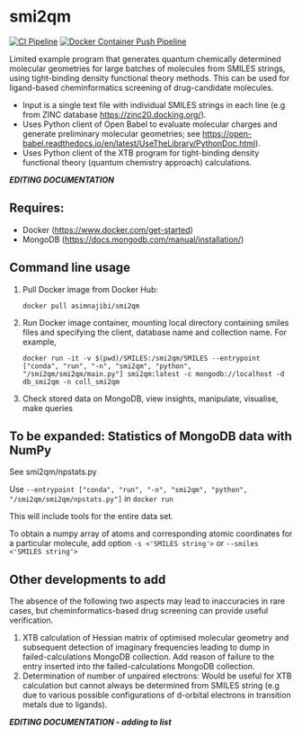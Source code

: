 # smi2qm
[![CI Pipeline](https://github.com/asimnajibi/smi2qm/actions/workflows/ci.yaml/badge.svg)](https://github.com/asimnajibi/smi2qm/actions/workflows/ci.yaml) [![Docker Container Push Pipeline](https://github.com/asimnajibi/smi2qm/actions/workflows/dockerpush.yaml/badge.svg)](https://github.com/asimnajibi/smi2qm/actions/workflows/dockerpush.yaml)

Limited example program that generates quantum chemically determined molecular geometries for large batches of molecules from SMILES strings, using tight-binding density functional theory methods. This can be used for ligand-based cheminformatics screening of drug-candidate molecules.

- Input is a single text file with individual SMILES strings in each line (e.g from ZINC database https://zinc20.docking.org/).
- Uses Python client of Open Babel to evaluate molecular charges and generate preliminary molecular geometries; see https://open-babel.readthedocs.io/en/latest/UseTheLibrary/PythonDoc.html).
- Uses Python client of the XTB program for tight-binding density functional theory (quantum chemistry approach) calculations.

***EDITING DOCUMENTATION***

## Requires:
- Docker (https://www.docker.com/get-started)
- MongoDB (https://docs.mongodb.com/manual/installation/)

## Command line usage

1. Pull Docker image from Docker Hub:

   ```docker pull asimnajibi/smi2qm```

2. Run Docker image container, mounting local directory containing smiles files and specifying the client, database name and collection name. For example,

   ```docker run -it -v $(pwd)/SMILES:/smi2qm/SMILES --entrypoint ["conda", "run", "-n", "smi2qm", "python", "/smi2qm/smi2qm/main.py"] smi2qm:latest -c mongodb://localhost -d db_smi2qm -n coll_smi2qm```

3. Check stored data on MongoDB, view insights, manipulate, visualise, make queries

## To be expanded: Statistics of MongoDB data with NumPy
See smi2qm/npstats.py

Use ```--entrypoint ["conda", "run", "-n", "smi2qm", "python", "/smi2qm/smi2qm/npstats.py"]``` in ```docker run```

This will include tools for the entire data set.

To obtain a numpy array of atoms and corresponding atomic coordinates for a particular molecule, add option ```-s <'SMILES string'>``` or ```--smiles <'SMILES string'>```

## Other developments to add
The absence of the following two aspects may lead to inaccuracies in rare cases, but cheminformatics-based drug screening can provide useful verification.
1. XTB calculation of Hessian matrix of optimised molecular geometry and subsequent detection of imaginary frequencies leading to dump in failed-calculations MongoDB collection. Add reason of failure to the entry inserted into the failed-calculations MongoDB collection.
2. Determination of number of unpaired electrons: Would be useful for XTB calculation but cannot always be determined from SMILES string (e.g due to various possible configurations of d-orbital electrons in transition metals due to ligands).

***EDITING DOCUMENTATION - adding to list***
